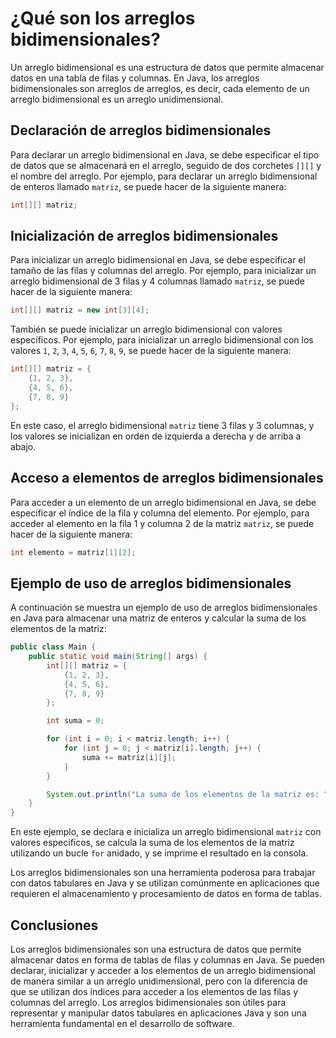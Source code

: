 # ¿Qué son los arreglos bidimensionales?

Un arreglo bidimensional es una estructura de datos que permite almacenar datos en una tabla de filas y columnas. En
Java, los arreglos bidimensionales son arreglos de arreglos, es decir, cada elemento de un arreglo bidimensional es
un arreglo unidimensional.

## Declaración de arreglos bidimensionales

Para declarar un arreglo bidimensional en Java, se debe especificar el tipo de datos que se almacenará en el arreglo,
seguido de dos corchetes `[][]` y el nombre del arreglo. Por ejemplo, para declarar un arreglo bidimensional de enteros
llamado `matriz`, se puede hacer de la siguiente manera:

```java
int[][] matriz;
```

## Inicialización de arreglos bidimensionales

Para inicializar un arreglo bidimensional en Java, se debe especificar el tamaño de las filas y columnas del arreglo.
Por ejemplo, para inicializar un arreglo bidimensional de 3 filas y 4 columnas llamado `matriz`, se puede hacer de la
siguiente manera:

```java
int[][] matriz = new int[3][4];
```

También se puede inicializar un arreglo bidimensional con valores específicos. Por ejemplo, para inicializar un arreglo
bidimensional con los valores `1`, `2`, `3`, `4`, `5`, `6`, `7`, `8`, `9`, se puede hacer de la siguiente manera:

```java
int[][] matriz = {
    {1, 2, 3},
    {4, 5, 6},
    {7, 8, 9}
};
```

En este caso, el arreglo bidimensional `matriz` tiene 3 filas y 3 columnas, y los valores se inicializan en orden de
izquierda a derecha y de arriba a abajo.

## Acceso a elementos de arreglos bidimensionales

Para acceder a un elemento de un arreglo bidimensional en Java, se debe especificar el índice de la fila y columna del
elemento. Por ejemplo, para acceder al elemento en la fila 1 y columna 2 de la matriz `matriz`, se puede hacer de la
siguiente manera:

```java
int elemento = matriz[1][2];
```

## Ejemplo de uso de arreglos bidimensionales

A continuación se muestra un ejemplo de uso de arreglos bidimensionales en Java para almacenar una matriz de enteros y
calcular la suma de los elementos de la matriz:

```java
public class Main {
    public static void main(String[] args) {
        int[][] matriz = {
            {1, 2, 3},
            {4, 5, 6},
            {7, 8, 9}
        };

        int suma = 0;

        for (int i = 0; i < matriz.length; i++) {
            for (int j = 0; j < matriz[i].length; j++) {
                suma += matriz[i][j];
            }
        }

        System.out.println("La suma de los elementos de la matriz es: " + suma);
    }
}
```

En este ejemplo, se declara e inicializa un arreglo bidimensional `matriz` con valores específicos, se calcula la suma
de los elementos de la matriz utilizando un bucle `for` anidado, y se imprime el resultado en la consola.

Los arreglos bidimensionales son una herramienta poderosa para trabajar con datos tabulares en Java y se utilizan
comúnmente en aplicaciones que requieren el almacenamiento y procesamiento de datos en forma de tablas.

## Conclusiones

Los arreglos bidimensionales son una estructura de datos que permite almacenar datos en forma de tablas de filas y
columnas en Java. Se pueden declarar, inicializar y acceder a los elementos de un arreglo bidimensional de manera
similar a un arreglo unidimensional, pero con la diferencia de que se utilizan dos índices para acceder a los elementos
de las filas y columnas del arreglo. Los arreglos bidimensionales son útiles para representar y manipular datos
tabulares en aplicaciones Java y son una herramienta fundamental en el desarrollo de software.